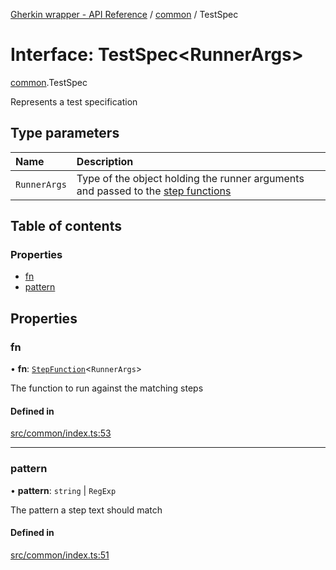 [Gherkin wrapper - API Reference](../README.md) / [common](../modules/common.md) / TestSpec

# Interface: TestSpec<RunnerArgs\>

[common](../modules/common.md).TestSpec

Represents a test specification

## Type parameters

| Name | Description |
| :------ | :------ |
| `RunnerArgs` | Type of the object holding the runner arguments and passed to the [step functions](../modules/common.md#stepfunction) |

## Table of contents

### Properties

- [fn](common.TestSpec.md#fn)
- [pattern](common.TestSpec.md#pattern)

## Properties

### fn

• **fn**: [`StepFunction`](../modules/common.md#stepfunction)<`RunnerArgs`\>

The function to run against the matching steps

#### Defined in

[src/common/index.ts:53](https://github.com/Niitch/gherkin-wrapper/blob/967a43d/src/common/index.ts#L53)

___

### pattern

• **pattern**: `string` \| `RegExp`

The pattern a step text should match

#### Defined in

[src/common/index.ts:51](https://github.com/Niitch/gherkin-wrapper/blob/967a43d/src/common/index.ts#L51)
